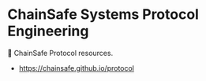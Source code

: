 # ChainSafe Systems Protocol Engineering

:scroll: ChainSafe Protocol resources.

* <https://chainsafe.github.io/protocol>
